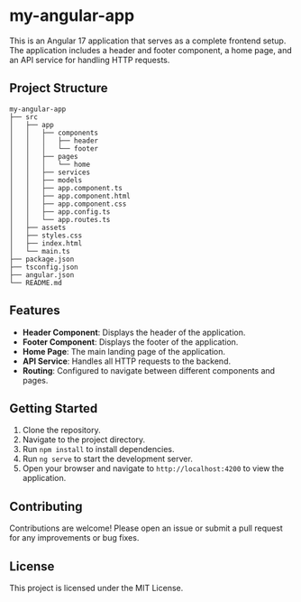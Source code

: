 # my-angular-app

This is an Angular 17 application that serves as a complete frontend setup. The application includes a header and footer component, a home page, and an API service for handling HTTP requests.

## Project Structure

```
my-angular-app
├── src
│   ├── app
│   │   ├── components
│   │   │   ├── header
│   │   │   └── footer
│   │   ├── pages
│   │   │   └── home
│   │   ├── services
│   │   ├── models
│   │   ├── app.component.ts
│   │   ├── app.component.html
│   │   ├── app.component.css
│   │   ├── app.config.ts
│   │   └── app.routes.ts
│   ├── assets
│   ├── styles.css
│   ├── index.html
│   └── main.ts
├── package.json
├── tsconfig.json
├── angular.json
└── README.md
```

## Features

- **Header Component**: Displays the header of the application.
- **Footer Component**: Displays the footer of the application.
- **Home Page**: The main landing page of the application.
- **API Service**: Handles all HTTP requests to the backend.
- **Routing**: Configured to navigate between different components and pages.

## Getting Started

1. Clone the repository.
2. Navigate to the project directory.
3. Run `npm install` to install dependencies.
4. Run `ng serve` to start the development server.
5. Open your browser and navigate to `http://localhost:4200` to view the application.

## Contributing

Contributions are welcome! Please open an issue or submit a pull request for any improvements or bug fixes.

## License

This project is licensed under the MIT License.